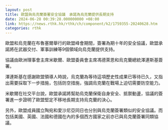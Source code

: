 ```yaml
---
layout: post
title: 歐盟與烏克蘭簽署安全協議　承諾為烏克蘭提供長期支持
date: 2024-06-28 00:39:28.000000000 +08:00
link: https://news.rthk.hk/rthk/ch/component/k2/1759355-20240628.htm
categories: rthk
---
```


歐盟和烏克蘭在布魯塞爾舉行的歐盟峰會期間，簽署為期十年的安全協議，歐盟承諾將在武器交付、軍事訓練等9個領域向烏克蘭提供支持。

協議由歐洲理事會主席米歇爾、歐盟委員會主席馮德萊恩和烏克蘭總統澤連斯基簽署。

澤連斯基在感謝歐盟領導人時說，烏克蘭為等待這項歷史性成果已等待已久，又指出需要採取下一步措施，包括防空措施，強調烏克蘭在戰場上迫切需要防空能力。

米歇爾在社交平台說，歐盟承諾將幫助烏克蘭保衛自身安全、抵禦動盪，協議的簽署進一步證明了歐盟堅定不移地長期支持烏克蘭的決心。

另外，歐盟成員國立陶宛和愛沙尼亞同日也分別與烏克蘭簽署類似的安全協議。而包括美國、英國、法國和德國在內的多個西方國家之前亦已與烏克蘭簽署同類協議。
